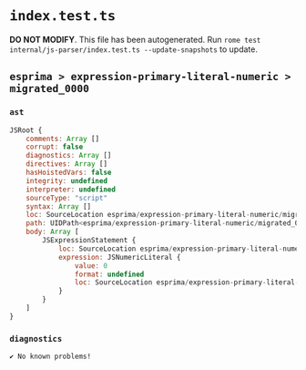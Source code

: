 # `index.test.ts`

**DO NOT MODIFY**. This file has been autogenerated. Run `rome test internal/js-parser/index.test.ts --update-snapshots` to update.

## `esprima > expression-primary-literal-numeric > migrated_0000`

### `ast`

```javascript
JSRoot {
	comments: Array []
	corrupt: false
	diagnostics: Array []
	directives: Array []
	hasHoistedVars: false
	integrity: undefined
	interpreter: undefined
	sourceType: "script"
	syntax: Array []
	loc: SourceLocation esprima/expression-primary-literal-numeric/migrated_0000/input.js 1:0-1:1
	path: UIDPath<esprima/expression-primary-literal-numeric/migrated_0000/input.js>
	body: Array [
		JSExpressionStatement {
			loc: SourceLocation esprima/expression-primary-literal-numeric/migrated_0000/input.js 1:0-1:1
			expression: JSNumericLiteral {
				value: 0
				format: undefined
				loc: SourceLocation esprima/expression-primary-literal-numeric/migrated_0000/input.js 1:0-1:1
			}
		}
	]
}
```

### `diagnostics`

```
✔ No known problems!

```
